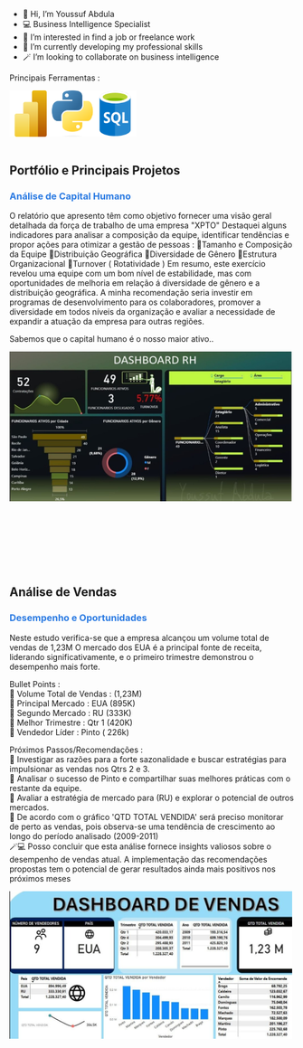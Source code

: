 

- 👋 Hi, I’m Youssuf Abdula
-  💻 Business Intelligence Specialist 
- 👀 I’m interested in find a job or freelance work
- 🌱 I’m currently developing my professional skills
- 🪄 I’m looking to collaborate on business intelligence 

Principais Ferramentas :
<div style="display: flex; flex-direction: row;">
  <img width="75" src="https://github.com/youssuf-ops/AlbiClick.Portfolio/blob/main/power%20bi.png?raw=true">
  <img width="75" src="https://github.com/youssuf-ops/AlbiClick.Portfolio/blob/main/python.png?raw=true">
  <img width="75" src="https://github.com/youssuf-ops/AlbiClick.Portfolio/blob/main/sql.png?raw=true">
</div>

<br> 
<h2>Portfólio e Principais Projetos</h2>
<h3 style="color:#2a7ae2; font-weight:bold;">Análise de Capital Humano</h3>
<p>O relatório que apresento têm como objetivo fornecer uma visão geral detalhada da força de trabalho de uma empresa "XPTO" Destaquei alguns indicadores para analisar a composição da equipe, identificar tendências e propor ações para otimizar a gestão de pessoas : 
📌Tamanho e Composição da Equipe
📌Distribuição Geográfica 
📌Diversidade de Gênero 
📌Estrutura Organizacional 
📌Turnover ( Rotatividade ) 
Em resumo, este exercício revelou uma equipe com um bom nível de estabilidade, mas com oportunidades de melhoria em relação á diversidade de gênero e a distribuição geográfica. 
A minha recomendação seria investir em programas de desenvolvimento para os colaboradores, promover a diversidade em todos níveis da organização e avaliar a necessidade de expandir a atuação da empresa para outras regiões. 

 Sabemos que o capital humano é o nosso maior ativo..</p>
<div>
<img align="left" width="500" src="https://github.com/youssuf-ops/AlbiClick.Portfolio/blob/main/dashboard%20rh.jpg?raw=true"/> 
<br> <br> <br> <br>   
<div>
<div style="clear:both;"></div> 
 <br> <br> <br> <br> <br> <br> <br> 
<h2>Análise de Vendas</h2> 
<h3 style="color:#2a7ae2; font-weight:bold;">Desempenho e Oportunidades</h3>
<p>Neste estudo verifica-se que a empresa alcançou um volume total de vendas de 1,23M O mercado dos EUA é a principal fonte de receita, liderando significativamente, e o primeiro trimestre demonstrou o desempenho mais forte. 

Bullet Points : <br> 
📌 Volume Total de Vendas : (1,23M) <br> 
📌 Principal Mercado : EUA (895K) <br> 
📌 Segundo Mercado : RU (333K) <br> 
📌 Melhor Trimestre : Qtr 1 (420K) <br> 
📌 Vendedor Líder : Pinto ( 226k) 

Próximos Passos/Recomendações : <br> 
📌 Investigar as razões para a forte sazonalidade e buscar estratégias para impulsionar as vendas nos Qtrs 2 e 3. <br> 
📌 Analisar o sucesso de Pinto e compartilhar suas melhores práticas com o restante da equipe.<br> 
📌 Avaliar a estratégia de mercado para (RU) e explorar o potencial de outros mercados. <br> 
📌 De acordo com o gráfico 'QTD TOTAL VENDIDA' será preciso monitorar de perto as vendas, pois observa-se uma tendência de crescimento ao longo do período analisado (2009-2011)<br> 
🪄💻 Posso concluir que esta análise fornece insights valiosos sobre o desempenho de vendas atual. A implementação das recomendações propostas tem o potencial de gerar resultados ainda mais positivos nos próximos meses 
</p> 
<img align="left" width="500" src="https://github.com/youssuf-ops/AlbiClick.Portfolio/blob/main/dashboard%20de%20vendas%20.jpg?raw=true">


<!---
youssuf-ops/youssuf-ops is a ✨ special ✨ repository because its `README.md` (this file) appears on your GitHub profile.
You can click the Preview link to take a look at your changes.
--->
